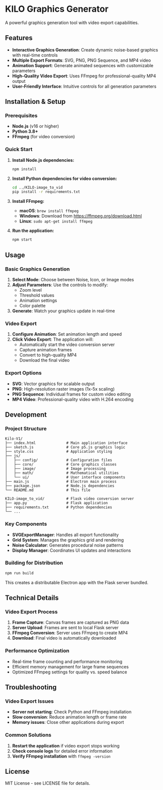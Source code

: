 # KILO Graphics Generator

A powerful graphics generation tool with video export capabilities.

## Features

- **Interactive Graphics Generation**: Create dynamic noise-based graphics with real-time controls
- **Multiple Export Formats**: SVG, PNG, PNG Sequence, and MP4 video
- **Animation Support**: Generate animated sequences with customizable parameters
- **High-Quality Video Export**: Uses FFmpeg for professional-quality MP4 output
- **User-Friendly Interface**: Intuitive controls for all generation parameters

## Installation & Setup

### Prerequisites

- **Node.js** (v16 or higher)
- **Python 3.8+** 
- **FFmpeg** (for video conversion)

### Quick Start

1. **Install Node.js dependencies:**
   ```bash
   npm install
   ```

2. **Install Python dependencies for video conversion:**
   ```bash
   cd ../KILO-image_to_vid
   pip install -r requirements.txt
   ```

3. **Install FFmpeg:**
   - **macOS**: `brew install ffmpeg`
   - **Windows**: Download from https://ffmpeg.org/download.html
   - **Linux**: `sudo apt-get install ffmpeg`

4. **Run the application:**
   ```bash
   npm start
   ```

## Usage

### Basic Graphics Generation

1. **Select Mode**: Choose between Noise, Icon, or Image modes
2. **Adjust Parameters**: Use the controls to modify:
   - Zoom level
   - Threshold values
   - Animation settings
   - Color palette
3. **Generate**: Watch your graphics update in real-time

### Video Export

1. **Configure Animation**: Set animation length and speed
2. **Click Video Export**: The application will:
   - Automatically start the video conversion server
   - Capture animation frames
   - Convert to high-quality MP4
   - Download the final video

### Export Options

- **SVG**: Vector graphics for scalable output
- **PNG**: High-resolution raster images (1x-5x scaling)
- **PNG Sequence**: Individual frames for custom video editing
- **MP4 Video**: Professional-quality video with H.264 encoding

## Development

### Project Structure

```
Kilo-V1/
├── index.html              # Main application interface
├── sketch.js               # Core p5.js graphics logic
├── style.css               # Application styling
├── js/
│   ├── config/             # Configuration files
│   ├── core/               # Core graphics classes
│   ├── image/              # Image processing
│   ├── math/               # Mathematical utilities
│   └── ui/                 # User interface components
├── main.js                 # Electron main process
├── package.json            # Node.js dependencies
└── README.md               # This file

KILO-image_to_vid/          # Flask video conversion server
├── app.py                  # Flask application
├── requirements.txt        # Python dependencies
└── ...
```

### Key Components

- **SVGExportManager**: Handles all export functionality
- **Grid System**: Manages the graphics grid and rendering
- **Noise Calculator**: Generates procedural noise patterns
- **Display Manager**: Coordinates UI updates and interactions

### Building for Distribution

```bash
npm run build
```

This creates a distributable Electron app with the Flask server bundled.

## Technical Details

### Video Export Process

1. **Frame Capture**: Canvas frames are captured as PNG data
2. **Server Upload**: Frames are sent to local Flask server
3. **FFmpeg Conversion**: Server uses FFmpeg to create MP4
4. **Download**: Final video is automatically downloaded

### Performance Optimization

- Real-time frame counting and performance monitoring
- Efficient memory management for large frame sequences
- Optimized FFmpeg settings for quality vs. speed balance

## Troubleshooting

### Video Export Issues

- **Server not starting**: Check Python and FFmpeg installation
- **Slow conversion**: Reduce animation length or frame rate
- **Memory issues**: Close other applications during export

### Common Solutions

1. **Restart the application** if video export stops working
2. **Check console logs** for detailed error information
3. **Verify FFmpeg installation** with `ffmpeg -version`

## License

MIT License - see LICENSE file for details.
